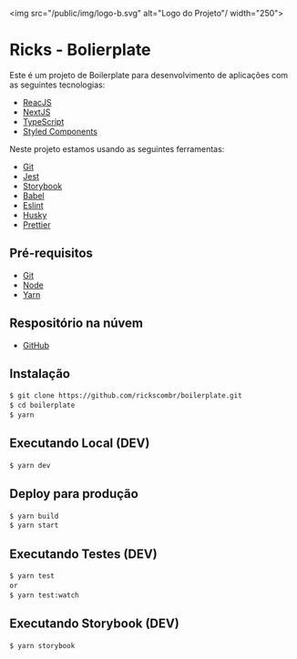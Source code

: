 <img src="/public/img/logo-b.svg" alt="Logo do Projeto"/ width="250">

# Ricks - Bolierplate

Este é um projeto de Boilerplate para desenvolvimento de aplicações com as seguintes tecnologias:

* [ReacJS](https://pt-br.reactjs.org/)
* [NextJS](https://nextjs.org/)
* [TypeScript](https://www.typescriptlang.org/)
* [Styled Components](https://styled-components.com/)

Neste projeto estamos usando as seguintes ferramentas:

* [Git](https://git-scm.com/)
* [Jest](https://jestjs.io/)
* [Storybook](https://storybook.js.org/)
* [Babel](https://babeljs.io/)
* [Eslint](https://eslint.org/)
* [Husky](https://www.npmjs.com/package/husky)
* [Prettier](https://prettier.io/)


## Pré-requisitos

* [Git](https://git-scm.com/)
* [Node](http://nodejs.org/)
* [Yarn](https://yarnpkg.com/)

## Respositório na núvem

* [GitHub](https://github.com/rickscombr/boilerplate.git)

## Instalação

```sh
$ git clone https://github.com/rickscombr/boilerplate.git
$ cd boilerplate
$ yarn
```

## Executando Local (DEV)

```sh
$ yarn dev
```

## Deploy para produção

```sh
$ yarn build
$ yarn start
```

## Executando Testes (DEV)

```sh
$ yarn test
or
$ yarn test:watch
```

## Executando Storybook (DEV)

```sh
$ yarn storybook
```
